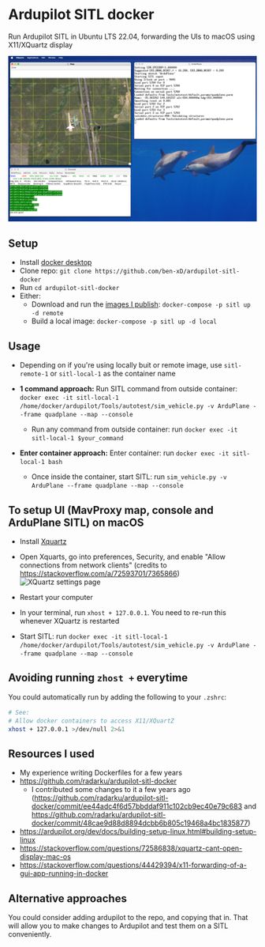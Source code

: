 # Ardupilot SITL docker

Run Ardupilot SITL in Ubuntu LTS 22.04, forwarding the UIs to macOS using X11/XQuartz display

![Screenshot of macOS running XQuartz showing 3 windows: ArduPlane SITL, MavProxy Map and MavProxy console](images/xquartz.png)

## Setup

- Install [docker desktop](https://www.docker.com/products/docker-desktop/)
- Clone repo: `git clone https://github.com/ben-xD/ardupilot-sitl-docker`
- Run `cd ardupilot-sitl-docker`
- Either:
  - Download and run the [images I publish](https://hub.docker.com/repository/docker/orthuk/ardupilot-sitl/general): `docker-compose -p sitl up -d remote`
  - Build a local image: `docker-compose -p sitl up -d local`

## Usage

- Depending on if you're using locally buit or remote image, use `sitl-remote-1` or `sitl-local-1` as the container name

- **1 command approach:** Run SITL command from outside container: `docker exec -it sitl-local-1 /home/docker/ardupilot/Tools/autotest/sim_vehicle.py -v ArduPlane --frame quadplane --map --console`
  - Run any command from outside container: run `docker exec -it sitl-local-1 $your_command`
- **Enter container approach:** Enter container: run `docker exec -it sitl-local-1 bash`
  - Once inside the container, start SITL: run `sim_vehicle.py -v ArduPlane --frame quadplane --map --console`

## To setup UI (MavProxy map, console and ArduPlane SITL) on macOS

- Install [Xquartz](https://www.xquartz.org/)
- Open Xquarts, go into preferences, Security, and enable  "Allow connections from network clients" (credits to https://stackoverflow.com/a/72593701/7365866)
![XQuartz settings page](https://i.stack.imgur.com/NYWcM.png)

- Restart your computer
- In your terminal, run `xhost + 127.0.0.1`. You need to re-run this whenever XQuartz is restarted
- Start SITL: run `docker exec -it sitl-local-1 /home/docker/ardupilot/Tools/autotest/sim_vehicle.py -v ArduPlane --frame quadplane --map --console`

## Avoiding running `zhost +` everytime

You could automatically run by adding the following to your `.zshrc`:
```bash
# See: 
# Allow docker containers to access X11/XQuartZ
xhost + 127.0.0.1 >/dev/null 2>&1
```

## Resources I used

- My experience writing Dockerfiles for a few years
- https://github.com/radarku/ardupilot-sitl-docker
  - I contributed some changes to it a few years ago (https://github.com/radarku/ardupilot-sitl-docker/commit/ee44adc4f6d57bbddaf911c102cb9ec40e79c683 and https://github.com/radarku/ardupilot-sitl-docker/commit/48cae9d88d8894dcbb6b805c19468a4bc1835877)
- https://ardupilot.org/dev/docs/building-setup-linux.html#building-setup-linux
- https://stackoverflow.com/questions/72586838/xquartz-cant-open-display-mac-os
- https://stackoverflow.com/questions/44429394/x11-forwarding-of-a-gui-app-running-in-docker

## Alternative approaches

You could consider adding ardupilot to the repo, and copying that in. That will allow you to make changes to Ardupilot and test them on a SITL conveniently.
